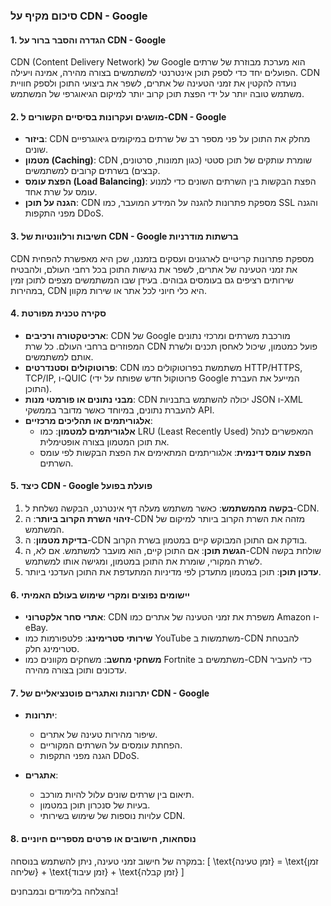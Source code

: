 ### סיכום מקיף על CDN - Google

#### 1. הגדרה והסבר ברור על CDN - Google
CDN (Content Delivery Network) של Google הוא מערכת מבוזרת של שרתים הפועלים יחד כדי לספק תוכן אינטרנטי למשתמשים בצורה מהירה, אמינה ויעילה. CDN נועדה להקטין את זמני הטעינה של אתרים, לשפר את ביצועי התוכן ולספק חוויית משתמש טובה יותר על ידי הפצת תוכן קרוב יותר למיקום הגיאוגרפי של המשתמש.

#### 2. מושגים ועקרונות בסיסיים הקשורים ל-CDN - Google
- **ביזור**: CDN מחלק את התוכן על פני מספר רב של שרתים במיקומים גיאוגרפיים שונים.
- **מטמון (Caching)**: CDN שומרת עותקים של תוכן סטטי (כגון תמונות, סרטונים, קבצים) בשרתים קרובים למשתמשים.
- **הפצת עומס (Load Balancing)**: הפצת הבקשות בין השרתים השונים כדי למנוע עומס על שרת אחד.
- **הגנה על תוכן**: CDN מספקת פתרונות להגנה על המידע המועבר, כמו SSL והגנה מפני התקפות DDoS.

#### 3. חשיבות ורלוונטיות של CDN - Google ברשתות מודרניות
CDN מספקת פתרונות קריטיים לארגונים ועסקים בזמננו, שכן היא מאפשרת להפחית את זמני הטעינה של אתרים, לשפר את נגישות התוכן בכל רחבי העולם, ולהבטיח שירותים רציפים גם בעומסים גבוהים. בעידן שבו המשתמשים מצפים לתוכן זמין במהירות, CDN היא כלי חיוני לכל אתר או שירות מקוון.

#### 4. סקירה טכנית מפורטת
- **ארכיטקטורה ורכיבים**: CDN של Google מורכבת משרתים ומרכזי נתונים המפוזרים ברחבי העולם. כל שרת CDN פועל כמטמון, שיכול לאחסן תכנים ולשרת אותם למשתמשים.
- **פרוטוקולים וסטנדרטים**: CDN משתמשת בפרוטוקולים כמו HTTP/HTTPS, TCP/IP, ו-QUIC (פרוטוקול חדש שפותח על ידי Google המייעל את העברת התוכן).
- **מבני נתונים או פורמטי מנות**: CDN יכולה להשתמש בתבניות JSON ו-XML להעברת נתונים, במיוחד כאשר מדובר בממשקי API.
- **אלגוריתמים או תהליכים מרכזיים**: 
  - **אלגוריתמים למטמון**: כמו LRU (Least Recently Used) המאפשרים לנהל את תוכן המטמון בצורה אופטימלית.
  - **הפצת עומס דינמית**: אלגוריתמים המתאימים את הפצת הבקשות לפי עומס השרתים.

#### 5. כיצד CDN - Google פועלת בפועל
1. **בקשה מהמשתמש**: כאשר משתמש מעלה דף אינטרנט, הבקשה נשלחת ל-CDN.
2. **זיהוי השרת הקרוב ביותר**: ה-CDN מזהה את השרת הקרוב ביותר למיקום של המשתמש.
3. **בדיקת מטמון**: ה-CDN בודקת אם התוכן המבוקש קיים במטמון בשרת הקרוב.
4. **הגשת תוכן**: אם התוכן קיים, הוא מועבר למשתמש. אם לא, ה-CDN שולחת בקשה לשרת המקורי, שומרת את התוכן במטמון, ומגישה אותו למשתמש.
5. **עדכון תוכן**: תוכן במטמון מתעדכן לפי מדיניות המתעדפת את התוכן העדכני ביותר.

#### 6. יישומים נפוצים ומקרי שימוש בעולם האמיתי
- **אתרי סחר אלקטרוני**: CDN משפרת את זמני הטעינה של אתרים כמו Amazon ו-eBay.
- **שירותי סטרימינג**: פלטפורמות כמו YouTube משתמשות ב-CDN להבטחת סטרימינג חלק.
- **משחקי מחשב**: משחקים מקוונים כמו Fortnite משתמשים ב-CDN כדי להעביר עדכונים ותוכן בצורה מהירה.

#### 7. יתרונות ואתגרים פוטנציאליים של CDN - Google
- **יתרונות**:
  - שיפור מהירות טעינה של אתרים.
  - הפחתת עומסים על השרתים המקוריים.
  - הגנה מפני התקפות DDoS.

- **אתגרים**:
  - תיאום בין שרתים שונים עלול להיות מורכב.
  - בעיות של סנכרון תוכן במטמון.
  - עלויות נוספות של שימוש בשירותי CDN.

#### 8. נוסחאות, חישובים או פרטים מספריים חיוניים
במקרה של חישוב זמני טעינה, ניתן להשתמש בנוסחה:
\[ \text{זמן טעינה} = \text{זמן שליחה} + \text{זמן עיבוד} + \text{זמן קבלה} \]

בהצלחה בלימודים ובמבחנים!